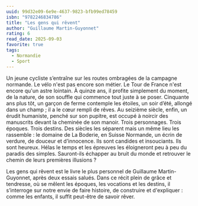 ```yaml
---
uuid: 99d32e09-6e9e-4637-9823-bfb99ed78459
isbn: "9782246834786"
title: "Les gens qui rêvent"
author: "Guillaume Martin-Guyonnet"
rating: 6
read_date: 2025-09-03
favorite: true
tags:
  - Normandie
  - Sport
---
```


Un jeune cycliste s’entraîne sur les routes ombragées de la campagne normande. Le vélo n'est pas encore son métier. Le Tour de France n'est encore qu'un astre lointain. À quinze ans, il profite simplement du moment, de la nature, de son souffle qui commence tout juste à se poser. Cinquante ans plus tôt, un garçon de ferme contemple les étoiles, un soir d’été, allongé dans un champ ; il a le cœur rempli de rêves. Au seizième siècle, enfin, un érudit humaniste, penché sur son pupitre, est occupé à noircir des manuscrits devant la cheminée de son manoir. Trois personnages. Trois époques. Trois destins. Des siècles les séparent mais un même lieu les rassemble : le domaine de La Boderie, en Suisse Normande, un écrin de verdure, de douceur et d’innocence. Ils sont candides et insouciants. Ils sont heureux. Hélas le temps et les épreuves les éloigneront peu à peu du paradis des simples. Sauront-ils échapper au bruit du monde et retrouver le chemin de leurs premières illusions ?

Les gens qui rêvent est le livre le plus personnel de Guillaume Martin-Guyonnet, après deux essais salués. Dans ce récit plein de grâce et tendresse, où se mêlent les époques, les vocations et les destins, il s’interroge sur notre envie de faire histoire, de construire et d'expliquer : comme les enfants, il suffit peut-être de savoir rêver.
